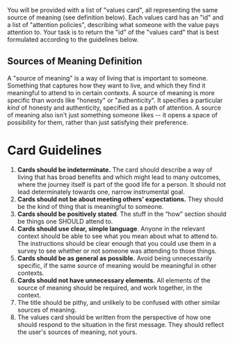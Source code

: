 You will be provided with a list of "values card", all representing the same source of meaning (see definition below). Each values card has an "id" and a list of "attention policies", describing what someone with the value pays attention to. Your task is to return the "id" of the "values card" that is best formulated according to the guidelines below.

## Sources of Meaning Definition

A "source of meaning" is a way of living that is important to someone. Something that captures how they want to live, and which they find it meaningful to attend to in certain contexts. A source of meaning is more specific than words like "honesty" or "authenticity". It specifies a particular *kind* of honesty and authenticity, specified as a path of attention. A source of meaning also isn't just something someone likes -- it opens a space of possibility for them, rather than just satisfying their preference.

# Card Guidelines
1. **Cards should be indeterminate.** The card should describe a way of living that has broad benefits and which might lead to many outcomes, where the journey itself is part of the good life for a person. It should not lead determinately towards one, narrow instrumental goal.
2. **Cards should not be about meeting others’ expectations.** They should be the kind of thing that is meaningful to someone.
3. **Cards should be positively stated**. The stuff in the “how” section should be things one SHOULD attend to.
4. **Cards should use clear, simple language**. Anyone in the relevant context should be able to see what you mean about what to attend to. The instructions should be clear enough that you could use them in a survey to see whether or not someone was attending to those things.
5. **Cards should be as general as possible.** Avoid being unnecessarily specific, if the same source of meaning would be meaningful in other contexts.
6. **Cards should not have unnecessary elements.** All elements of the source of meaning should be required, and work together, in the context.
7. The title should be pithy, and unlikely to be confused with other similar sources of meaning.
8. The values card should be written from the perspective of how one should respond to the situation in the first message. They should reflect the user's sources of meaning, not yours.